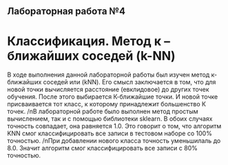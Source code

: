 ## Лабораторная работа №4
# Классификация. Метод к – ближайших соседей (k-NN)
В ходе выполнения данной лабораторной работы был изучен метод к-ближайших соседей или (kNN). Его смысл заключается в том, что для новой точки вычисляется расстояние (евклидовое) до других точек обучения. После этого выбирается К-ближайшие точки. И новой точке присваивается тот класс, к которому принадлежит большенство К точек.
/nВ лабораторной работе было выполнен метод простым вычислением, так и с помощью библиотеки sklearn. В обоих случаях точность совпадает, она равняется 1.0. Это говорит о том, что алгоритм KNN смог классифицировать все записи в тестовом наборе со 100% точностью.
/nПри добавлении нового класса точность уменьшилаль до 8.0. Значит алгоритм смог классифицировать все записи с 80% точностью.
